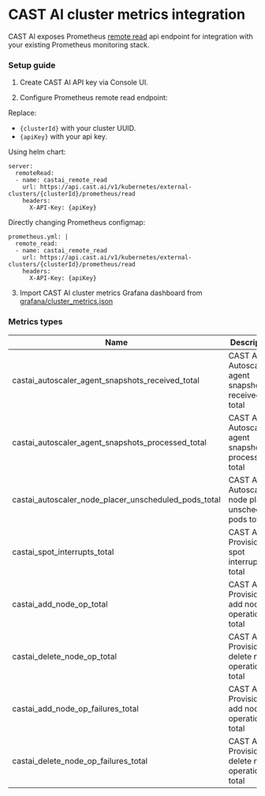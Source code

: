 # CAST AI cluster metrics integration

CAST AI exposes Prometheus [remote read](https://prometheus.io/docs/prometheus/latest/configuration/configuration/#remote_read) api endpoint for integration with your existing Prometheus monitoring stack.

### Setup guide

1. Create CAST AI API key via Console UI.

2. Configure Prometheus remote read endpoint:

Replace:
* `{clusterId}` with your cluster UUID.
* `{apiKey}` with your api key.

Using helm chart:
```
server:
  remoteRead:
  - name: castai_remote_read
    url: https://api.cast.ai/v1/kubernetes/external-clusters/{clusterId}/prometheus/read
    headers:
      X-API-Key: {apiKey}
```

Directly changing Prometheus configmap:
```
prometheus.yml: |
  remote_read:
  - name: castai_remote_read
    url: https://api.cast.ai/v1/kubernetes/external-clusters/{clusterId}/prometheus/read
    headers:
      X-API-Key: {apiKey}
```
3. Import CAST AI cluster metrics Grafana dashboard from [grafana/cluster_metrics.json](https://github.com/castai/examples/blob/main/metrics/grafana/cluster_metrics.json)


### Metrics types

Name  | Description
------------- | -------------
castai_autoscaler_agent_snapshots_received_total  | CAST AI Autoscaler agent snapshots received total 
castai_autoscaler_agent_snapshots_processed_total  | CAST AI Autoscaler agent snapshots processed total
castai_autoscaler_node_placer_unscheduled_pods_total | CAST AI Autoscaler node placer unscheduled pods total
castai_spot_interrupts_total | CAST AI Provisioner spot interrupts total
castai_add_node_op_total | CAST AI Provisioner add node operations total
castai_delete_node_op_total | CAST AI Provisioner delete node operations total
castai_add_node_op_failures_total | CAST AI Provisioner add node operations total
castai_delete_node_op_failures_total | CAST AI Provisioner delete node operations total
